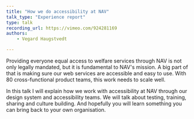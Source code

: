 ```yaml
---
title: "How we do accessibility at NAV"
talk_type: "Experience report"
type: talk
recording_url: https://vimeo.com/924281169
authors:
    - Vegard Haugstvedt

---
```

Providing everyone equal access to welfare services through NAV is not only legally mandated, but it is fundamental to NAV's mission. A big part of that is making sure our web services are accessible and easy to use. With 80 cross-functional product teams, this work needs to scale well.

In this talk I will explain how we work with accessibility at NAV through our design system and accessibility teams. We will talk about testing, training, sharing and culture building. And hopefully you will learn something you can bring back to your own organisation.
